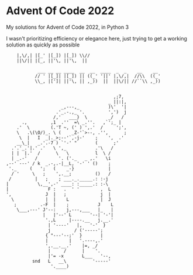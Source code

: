 # Advent Of Code 2022
My solutions for Advent of Code 2022, in Python 3

I wasn't prioritizing efficiency or elegance here, just trying to get a working solution as quickly as possible

        |,\/,| |[_' |[_]) |[_]) \\//
        ||\/|| |[_, ||'\, ||'\,  ||
    
                ___ __ __ ____  __  __  ____  _  _    __    __
               // ' |[_]| |[_]) || ((_' '||' |,\/,|  //\\  ((_'
               \\_, |[']| ||'\, || ,_))  ||  ||\/|| //``\\ ,_))
                                                                   
    
                                             ,;7,
                                           _ ||:|,
                         _,---,_           )\'  '|
                       .'_.-.,_ '.         ',')  j
                      /,'   ___}  \        _/   /
          .,         ,1  .''  =\ _.''.   ,`';_ |
        .'  \        (.'T ~, (' ) ',.'  /     ';',
        \   .\(\O/)_. \ (    _Z-'`>--, .'',      ;
         \  |   I  _|._>;--'`,-j-'    ;    ',  .'
        __\_|   _.'.-7 ) `'-' "       (      ;'
      .'.'_.'|.' .'   \ ',_           .'\   /
      | |  |.'  /      \   \          l  \ /
      | _.-'   /        '. ('._   _ ,.'   \i
    ,--' ---' / k  _.-,.-|__L, '-' ' ()    ;
     '._     (   ';   (    _-}             |
      / '     \   ;    ',.__;         ()   /
     /         |   ;    ; ___._._____.: :-j
    |           \,__',-' ____: :_____.: :-\
    |               F :   .  ' '        ,  L
    ',             J  |   ;             j  |
      \            |  |    L            |  J
       ;         .-F  |    ;           J    L
        \___,---' J'--:    j,---,___   |_   |
                  |   |'--' L       '--| '-'|
                   '.,L     |----.__   j.__.'
                    | '----'   |,   '-'  }
                    j         / ('-----';
                   { "---'--;'  }       |
                   |        |   '.----,.'
                   ',.__.__.'    |=, _/
                    |     /      |    '.
                    |'= -x       L___   '--,
              snd   L   __\          '-----'
                     '.____)
